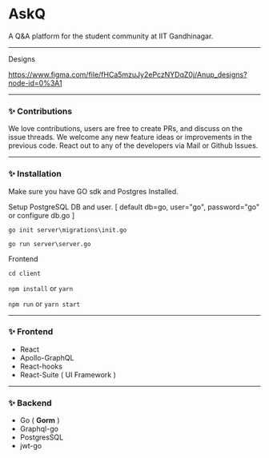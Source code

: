 # AskQ

A Q&amp;A platform for the student community at IIT Gandhinagar.

----

Designs

https://www.figma.com/file/fHCa5mzuJy2ePczNYDqZ0j/Anup_designs?node-id=0%3A1

----

### ✨ Contributions

We love contributions, users are free to create PRs, and discuss on the issue threads. We welcome any new feature ideas or improvements in the previous code. React out to any of the developers via Mail or Github Issues.

----

### ✨ Installation

Make sure you have GO sdk and Postgres Installed.

Setup PostgreSQL DB and user. [ default db=go, user="go", password="go"  or configure db.go ]

`go init server\migrations\init.go`

`go run server\server.go`


Frontend

`cd client`

`npm install` or `yarn`

`npm run` or `yarn start`


----

### ✨ Frontend 
- React
- Apollo-GraphQL
- React-hooks
- React-Suite ( UI Framework )


----

### ✨ Backend

- Go ( **Gorm** )
- Graphql-go
- PostgresSQL
- jwt-go
